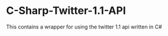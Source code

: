 C-Sharp-Twitter-1.1-API
=======================

This contains a wrapper for using the twitter 1.1 api written in C#
